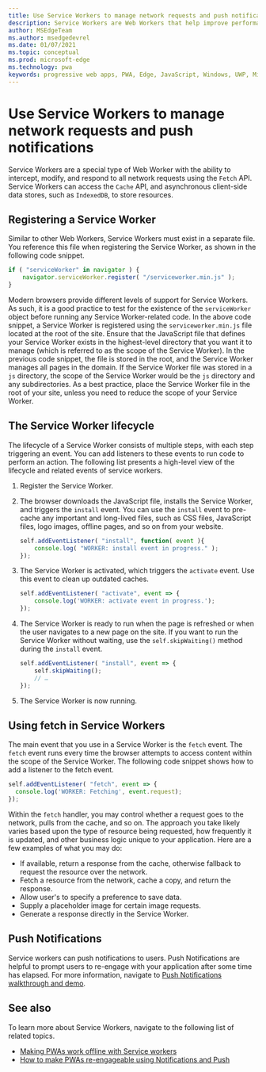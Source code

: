 ```yaml
---
title: Use Service Workers to manage network requests and push notifications
description: Service Workers are Web Workers that help improve performance, respond to varying network conditions, and increase connectivity with your web application.
author: MSEdgeTeam
ms.author: msedgedevrel
ms.date: 01/07/2021
ms.topic: conceptual
ms.prod: microsoft-edge
ms.technology: pwa
keywords: progressive web apps, PWA, Edge, JavaScript, Windows, UWP, Microsoft Store
---
```

# Use Service Workers to manage network requests and push notifications

Service Workers are a special type of Web Worker with the ability to intercept, modify, and respond to all network requests using the `Fetch` API.  Service Workers can access the `Cache` API, and asynchronous client-side data stores, such as `IndexedDB`, to store resources.

## Registering a Service Worker

Similar to other Web Workers, Service Workers must exist in a separate file. You reference this file when registering the Service Worker, as shown in the following code snippet.

```javascript
if ( "serviceWorker" in navigator ) {
    navigator.serviceWorker.register( "/serviceworker.min.js" );
}
```

Modern browsers provide different levels of support for Service Workers. As such, it is a good practice to test for the existence of the `serviceWorker` object before running any Service Worker-related code. In the above code snippet, a Service Worker is registered using the `serviceworker.min.js` file located at the root of the site. Ensure that the JavaScript file that defines your Service Worker exists in the highest-level directory that you want it to manage \(which is referred to as the scope of the Service Worker\).  In the previous code snippet, the file is stored in the root, and the Service Worker manages all pages in the domain. If the Service Worker file was stored in a `js` directory, the scope of the Service Worker would be the `js` directory and any subdirectories.  As a best practice, place the Service Worker file in the root of your site, unless you need to reduce the scope of your Service Worker.

## The Service Worker lifecycle

The lifecycle of a Service Worker consists of multiple steps, with each step triggering an event. You can add listeners to these events to run code to perform an action. The following list presents a high-level view of the lifecycle and related events of service workers.

1.  Register the Service Worker.
1.  The browser downloads the JavaScript file, installs the Service Worker, and triggers the `install` event. You can use the `install` event to pre-cache any important and long-lived files, such as CSS files, JavaScript files, logo images, offline pages, and so on from your website.

    ```javascript
    self.addEventListener( "install", function( event ){
        console.log( "WORKER: install event in progress." );
    });
    ```

1.  The Service Worker is activated, which triggers the `activate` event.  Use this event to clean up outdated caches.

    ```javascript
    self.addEventListener( "activate", event => {
        console.log('WORKER: activate event in progress.');
    });
    ```

1.  The Service Worker is ready to run when the page is refreshed or when the user navigates to a new page on the site. If you want to run the Service Worker without waiting, use the `self.skipWaiting()` method during the `install` event.

    ```javascript
    self.addEventListener( "install", event => {
        self.skipWaiting();
        // …
    });
    ```

1.  The Service Worker is now running.

## Using fetch in Service Workers

The main event that you use in a Service Worker is the `fetch` event.  The `fetch` event runs every time the browser attempts to access content within the scope of the Service Worker. The following code snippet shows how to add a listener to the fetch event.

```javascript
self.addEventListener( "fetch", event => {
  console.log('WORKER: Fetching', event.request);
});
```

Within the `fetch` handler, you may control whether a request goes to the network, pulls from the cache, and so on.  The approach you take likely varies based upon the type of resource being requested, how frequently it is updated, and other business logic unique to your application.  Here are a few examples of what you may do:

*   If available, return a response from the cache, otherwise fallback to request the resource over the network.
*   Fetch a resource from the network, cache a copy, and return the response.
*   Allow user's to specify a preference to save data.
*   Supply a placeholder image for certain image requests.
*   Generate a response directly in the Service Worker.

## Push Notifications

Service workers can push notifications to users. Push Notifications are helpful to prompt users to re-engage with your application after some time has elapsed. For more information, navigate to [Push Notifications walkthrough and demo][AzurewebsitesWebpushdemo].

## See also

To learn more about Service Workers, navigate to the following list of related topics.

*   [Making PWAs work offline with Service workers][MDNPwasMakingOfflineServiceWorkers]
*   [How to make PWAs re-engageable using Notifications and Push][MDNPwasMakeReengageablesingNotificationsPush]

<!-- links -->

[AzurewebsitesWebpushdemo]: https://webpushdemo.azurewebsites.net "Web Push Notifications |  Microsoft Edge Demos"

[MDNPwasMakingOfflineServiceWorkers]: https://developer.mozilla.org/docs/Web/Progressive_web_apps/Offline_Service_workers "Making PWAs work offline with Service workers - PWAs | MDN"
[MDNPwasMakeReengageablesingNotificationsPush]: https://developer.mozilla.org/docs/Web/Progressive_web_apps/Re-engageable_Notifications_Push "How to make PWAs re-engageable using Notifications and Push - PWAs | MDN"
